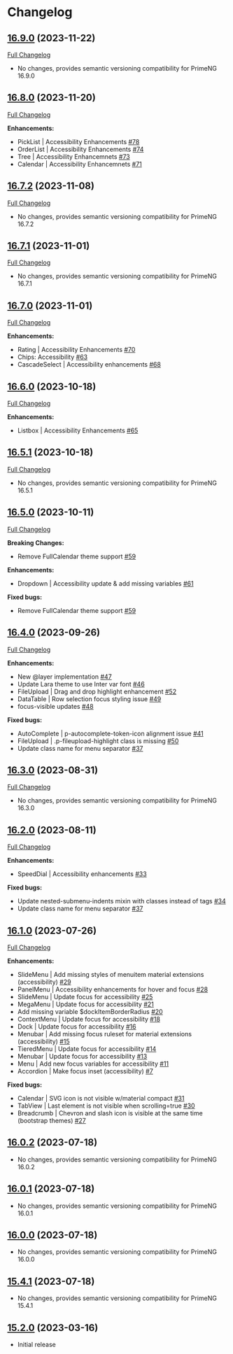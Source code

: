 # Changelog
## [16.9.0](https://github.com/primefaces/primeng-sass-theme/tree/16.9.0) (2023-11-22)
[Full Changelog](https://github.com/primefaces/primeng-sass-theme/compare/16.8.0...16.9.0)

- No changes, provides semantic versioning compatibility for PrimeNG 16.9.0

## [16.8.0](https://github.com/primefaces/primeng-sass-theme/tree/16.8.0) (2023-11-20)
[Full Changelog](https://github.com/primefaces/primeng-sass-theme/compare/16.7.2...16.8.0)

**Enhancements:**
- PickList | Accessibility Enhancements [\#78](https://github.com/primefaces/primeng-sass-theme/issues/78)
- OrderList | Accessibility Enhancements [\#74](https://github.com/primefaces/primeng-sass-theme/issues/74)
- Tree | Accessibility Enhancemnets [\#73](https://github.com/primefaces/primeng-sass-theme/issues/73)
- Calendar | Accessibility Enhancemnets [\#71](https://github.com/primefaces/primeng-sass-theme/issues/71)

## [16.7.2](https://github.com/primefaces/primeng-sass-theme/tree/16.7.2) (2023-11-08)
[Full Changelog](https://github.com/primefaces/primeng-sass-theme/compare/16.7.1...16.7.2)

- No changes, provides semantic versioning compatibility for PrimeNG 16.7.2

## [16.7.1](https://github.com/primefaces/primeng-sass-theme/tree/16.7.1) (2023-11-01)
[Full Changelog](https://github.com/primefaces/primeng-sass-theme/compare/16.7.0...16.7.1)

- No changes, provides semantic versioning compatibility for PrimeNG 16.7.1

## [16.7.0](https://github.com/primefaces/primeng-sass-theme/tree/16.7.0) (2023-11-01)
[Full Changelog](https://github.com/primefaces/primeng-sass-theme/compare/16.6.0...16.7.0)

**Enhancements:**
- Rating | Accessibility Enhancements [\#70](https://github.com/primefaces/primeng-sass-theme/issues/70)
- Chips: Accessibility [\#63](https://github.com/primefaces/primeng-sass-theme/issues/63)
- CascadeSelect | Accessibility enhancements [\#68](https://github.com/primefaces/primeng-sass-theme/issues/68)

## [16.6.0](https://github.com/primefaces/primeng-sass-theme/tree/16.6.0) (2023-10-18)
[Full Changelog](https://github.com/primefaces/primeng-sass-theme/compare/16.5.1...16.6.0)

**Enhancements:**
- Listbox | Accessibility Enhancements [\#65](https://github.com/primefaces/primeng-sass-theme/issues/65)

## [16.5.1](https://github.com/primefaces/primeng-sass-theme/tree/16.5.1) (2023-10-18)
[Full Changelog](https://github.com/primefaces/primeng-sass-theme/compare/16.5.0...16.5.1)

- No changes, provides semantic versioning compatibility for PrimeNG 16.5.1

## [16.5.0](https://github.com/primefaces/primeng-sass-theme/tree/16.5.0) (2023-10-11)
[Full Changelog](https://github.com/primefaces/primeng-sass-theme/compare/16.4.0...16.5.0)

**Breaking Changes:**
- Remove FullCalendar theme support [\#59](https://github.com/primefaces/primeng-sass-theme/issues/59)

**Enhancements:**
- Dropdown | Accessibility update & add missing variables [\#61](https://github.com/primefaces/primeng-sass-theme/issues/61)
  
**Fixed bugs:**
- Remove FullCalendar theme support [\#59](https://github.com/primefaces/primeng-sass-theme/issues/59)

## [16.4.0](https://github.com/primefaces/primeng-sass-theme/tree/16.4.0) (2023-09-26)
[Full Changelog](https://github.com/primefaces/primeng-sass-theme/compare/16.3.0...16.4.0)

**Enhancements:**
- New @layer implementation [\#47](https://github.com/primefaces/primeng-sass-theme/issues/47)
- Update Lara theme to use Inter var font [\#46](https://github.com/primefaces/primeng-sass-theme/issues/46)
- FileUpload | Drag and drop highlight enhancement [\#52](https://github.com/primefaces/primeng-sass-theme/issues/52)
- DataTable | Row selection focus styling issue [\#49](https://github.com/primefaces/primeng-sass-theme/issues/49)
- focus-visible updates [\#48](https://github.com/primefaces/primeng-sass-theme/issues/48)

**Fixed bugs:**
- AutoComplete | p-autocomplete-token-icon alignment issue [\#41](https://github.com/primefaces/primeng-sass-theme/issues/50)
- FileUpload | .p-fileupload-highlight class is missing  [\#50](https://github.com/primefaces/primeng-sass-theme/issues/50)
- Update class name for menu separator [\#37](https://github.com/primefaces/primeng-sass-theme/issues/37)

  
## [16.3.0](https://github.com/primefaces/primeng-sass-theme/tree/16.3.0) (2023-08-31)
[Full Changelog](https://github.com/primefaces/primeng-sass-theme/compare/16.2.0...16.3.0)

- No changes, provides semantic versioning compatibility for PrimeNG 16.3.0

## [16.2.0](https://github.com/primefaces/primeng-sass-theme/tree/16.2.0) (2023-08-11)
[Full Changelog](https://github.com/primefaces/primeng-sass-theme/compare/16.1.0...16.2.0)

**Enhancements:**
- SpeedDial | Accessibility enhancements [\#33](https://github.com/primefaces/primeng-sass-theme/issues/33)

**Fixed bugs:**
- Update nested-submenu-indents mixin with classes instead of tags [\#34](https://github.com/primefaces/primeng-sass-theme/issues/34)
- Update class name for menu separator [\#37](https://github.com/primefaces/primeng-sass-theme/issues/37)

## [16.1.0](https://github.com/primefaces/primeng-sass-theme/tree/16.1.0) (2023-07-26)
[Full Changelog](https://github.com/primefaces/primeng-sass-theme/compare/16.0.2...16.1.0)

**Enhancements:**
- SlideMenu | Add missing styles of menuitem material extensions (accessibility) [\#29](https://github.com/primefaces/primeng-sass-theme/issues/29)
- PanelMenu | Accessibility enhancements for hover and focus [\#28](https://github.com/primefaces/primeng-sass-theme/issues/28)
- SlideMenu | Update focus for accessibility [\#25](https://github.com/primefaces/primeng-sass-theme/issues/25)
- MegaMenu | Update focus for accessibility [\#21](https://github.com/primefaces/primeng-sass-theme/issues/21)
- Add missing variable $dockItemBorderRadius [\#20](https://github.com/primefaces/primeng-sass-theme/issues/20)
- ContextMenu | Update focus for accessibility [\#18](https://github.com/primefaces/primeng-sass-theme/issues/18)
- Dock | Update focus for accessibility [\#16](https://github.com/primefaces/primeng-sass-theme/issues/16)
- Menubar | Add missing focus ruleset for material extensions (accessibility) [\#15](https://github.com/primefaces/primeng-sass-theme/issues/15)
- TieredMenu | Update focus for accessibility [\#14](https://github.com/primefaces/primeng-sass-theme/issues/14)
- Menubar | Update focus for accessibility [\#13](https://github.com/primefaces/primeng-sass-theme/issues/13)
- Menu | Add new focus variables for accessibility [\#11](https://github.com/primefaces/primeng-sass-theme/issues/11)
- Accordion | Make focus inset (accessibility) [\#7](https://github.com/primefaces/primeng-sass-theme/issues/7)

**Fixed bugs:**
- Calendar | SVG icon is not visible w/material compact [\#31](https://github.com/primefaces/primeng-sass-theme/issues/31)
- TabView | Last element is not visible when scrolling=true [\#30](https://github.com/primefaces/primeng-sass-theme/issues/30)
- Breadcrumb | Chevron and slash icon is visible at the same time (bootstrap themes) [\#27](https://github.com/primefaces/primeng-sass-theme/issues/27)

## [16.0.2](https://github.com/primefaces/primeng-sass-theme/tree/16.0.2) (2023-07-18)

- No changes, provides semantic versioning compatibility for PrimeNG 16.0.2

## [16.0.1](https://github.com/primefaces/primeng-sass-theme/tree/16.0.1) (2023-07-18)

- No changes, provides semantic versioning compatibility for PrimeNG 16.0.1

## [16.0.0](https://github.com/primefaces/primeng-sass-theme/tree/16.0.0) (2023-07-18)

- No changes, provides semantic versioning compatibility for PrimeNG 16.0.0

## [15.4.1](https://github.com/primefaces/primeng-sass-theme/tree/15.4.1) (2023-07-18)

- No changes, provides semantic versioning compatibility for PrimeNG 15.4.1

## [15.2.0](https://github.com/primefaces/primeng-sass-theme/tree/15.2.0) (2023-03-16)

- Initial release
